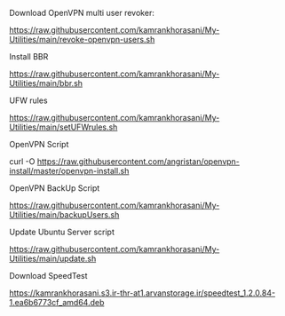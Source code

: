 Download OpenVPN multi user revoker:

https://raw.githubusercontent.com/kamrankhorasani/My-Utilities/main/revoke-openvpn-users.sh

Install BBR

https://raw.githubusercontent.com/kamrankhorasani/My-Utilities/main/bbr.sh

UFW rules

https://raw.githubusercontent.com/kamrankhorasani/My-Utilities/main/setUFWrules.sh

OpenVPN Script

curl -O https://raw.githubusercontent.com/angristan/openvpn-install/master/openvpn-install.sh

OpenVPN BackUp Script

https://raw.githubusercontent.com/kamrankhorasani/My-Utilities/main/backupUsers.sh

Update Ubuntu Server script

https://raw.githubusercontent.com/kamrankhorasani/My-Utilities/main/update.sh

Download SpeedTest

https://kamrankhorasani.s3.ir-thr-at1.arvanstorage.ir/speedtest_1.2.0.84-1.ea6b6773cf_amd64.deb
